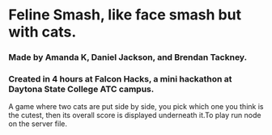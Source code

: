 # Feline Smash, like face smash but with cats.
### Made by Amanda K, Daniel Jackson, and Brendan Tackney.
### Created in 4 hours at Falcon Hacks, a mini hackathon at Daytona State College ATC campus.

A game where two cats are put side by side, you pick which one you think is the cutest, then its overall score is displayed underneath it.To play run node on the server file.






